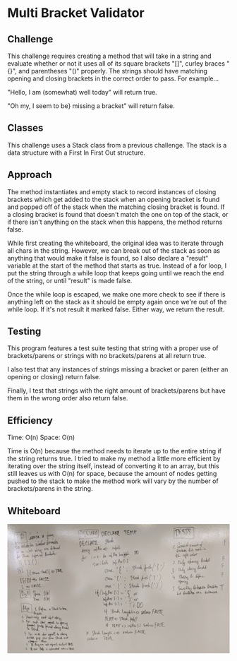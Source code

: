 # Multi Bracket Validator

## Challenge

This challenge requires creating a method that will take in a string and evaluate whether or not it uses all of its square brackets "[]", curley braces "{}", and parentheses "()" properly. The strings should have matching opening and closing brackets in the correct order to pass. For example...

"Hello, I am (somewhat) well today" will return true.

"Oh my, I seem to be} missing a bracket" will return false.

## Classes

This challenge uses a Stack class from a previous challenge. The stack is a data structure with a First In First Out structure.

## Approach

The method instantiates and empty stack to record instances of closing brackets which get added to the stack when an opening bracket is found and popped off of the stack when the matching closing bracket is found. If a closing bracket is found that doesn't match the one on top of the stack, or if there isn't anything on the stack when this happens, the method returns false.

While first creating the whiteboard, the original idea was to iterate through all chars in the string. However, we can break out of the stack as soon as anything that would make it false is found, so I also declare a "result" variable at the start of the method that starts as true. Instead of a for loop, I put the string through a while loop that keeps going until we reach the end of the string, or until "result" is made false.

Once the while loop is escaped, we make one more check to see if there is anything left on the stack as it should be empty again once we're out of the while loop. If it's not result it marked false. Either way, we return the result.

## Testing

This program features a test suite testing that string with a proper use of brackets/parens or strings with no brackets/parens at all return true. 

I also test that any instances of strings missing a bracket or paren (either an opening or closing) return false.

Finally, I test that strings with the right amount of brackets/parens but have them in the wrong order also return false.

## Efficiency

Time: O(n)
Space: O(n)

Time is O(n) because the method needs to iterate up to the entire string if the string returns true. I tried to make my method a little more efficient by iterating over the string itself, instead of converting it to an array, but this still leaves us with O(n) for space, because the amount of nodes getting pushed to the stack to make the method work will vary by the number of brackets/parens in the string.

## Whiteboard

![alt text](../../assets/multi-bracket-validator.jpg "Multi Bracket Validator")
